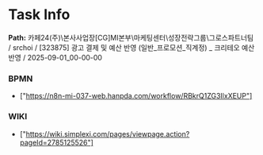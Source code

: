 # Task Info

**Path:** 카페24(주)\본사사업장\[CG]MI본부\마케팅센터\성장전략그룹\그로스파트너팀 / srchoi / [323875] 광고 결제 및 예산 반영 (일반_프로모션_직계정) _ 크리테오 예산 반영 / 2025-09-01_00-00-00

### BPMN
- ["https://n8n-mi-037-web.hanpda.com/workflow/RBkrQ1ZG3IlxXEUP"]

### WIKI
- ["https://wiki.simplexi.com/pages/viewpage.action?pageId=2785125526"]

